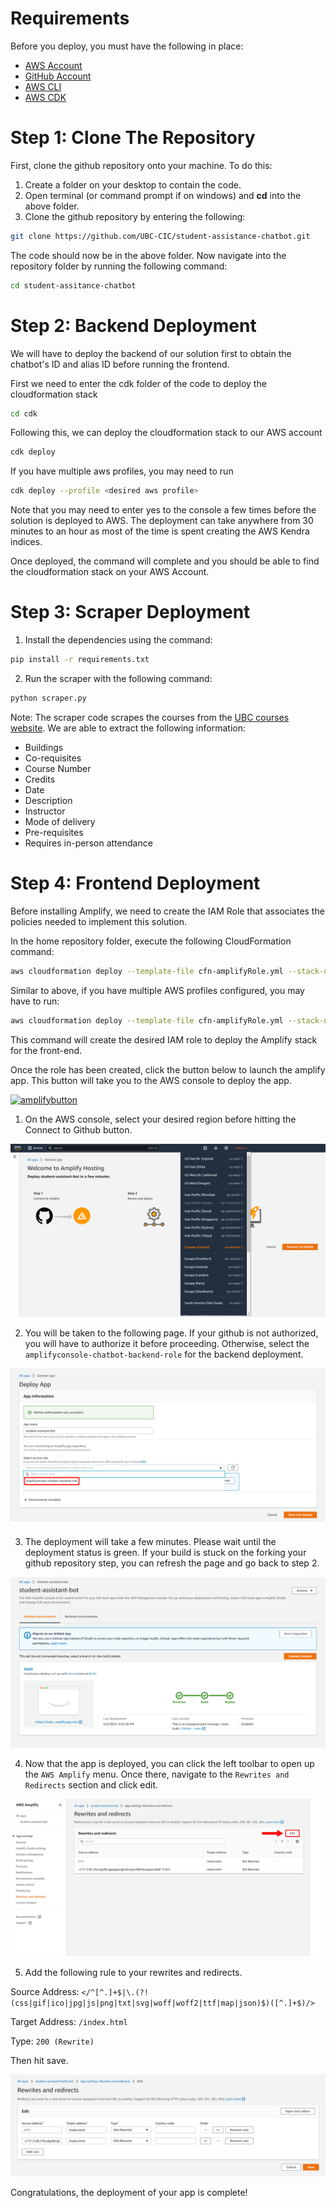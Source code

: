 # Requirements

Before you deploy, you must have the following in place:
*  [AWS Account](https://aws.amazon.com/account/) 
*  [GitHub Account](https://github.com/) 
*  [AWS CLI](https://aws.amazon.com/cli/) 
*  [AWS CDK](https://docs.aws.amazon.com/cdk/v2/guide/getting_started.html#getting_started_install)  


# Step 1: Clone The Repository

First, clone the github repository onto your machine. To do this:
1. Create a folder on your desktop to contain the code.
2. Open terminal (or command prompt if on windows) and **cd** into the above folder.
3. Clone the github repository by entering the following:
```bash
git clone https://github.com/UBC-CIC/student-assistance-chatbot.git
```

The code should now be in the above folder. Now navigate into the repository folder by running the following command:
```bash
cd student-assitance-chatbot
```

# Step 2: Backend Deployment
We will have to deploy the backend of our solution first to obtain the chatbot's ID and alias ID before running the frontend.

First we need to enter the cdk folder of the code to deploy the cloudformation stack

```bash
cd cdk
```

Following this, we can deploy the cloudformation stack to our AWS account
```bash
cdk deploy
```

If you have multiple aws profiles, you may need to run 
```bash
cdk deploy --profile <desired aws profile>
```
Note that you may need to enter yes to the console a few times before the solution is deployed to AWS.
The deployment can take anywhere from 30 minutes to an hour as most of the time is spent creating the AWS Kendra indices.

Once deployed, the command will complete and you should be able to find the cloudformation stack on your AWS Account.


# Step 3: Scraper Deployment
1. Install the dependencies using the command:
```bash
pip install -r requirements.txt
```
2. Run the scraper with the following command:
```bash
python scraper.py
```

Note: The scraper code scrapes the courses from the [UBC courses website](https://courses.students.ubc.ca/cs/courseschedule?pname=subjarea). We are able to extract the following information:
* Buildings
* Co-requisites
* Course Number
* Credits
* Date
* Description
* Instructor
* Mode of delivery
* Pre-requisites
* Requires in-person attendance

# Step 4: Frontend Deployment

Before installing Amplify, we need to create the IAM Role that associates the policies needed to implement this solution. 

In the home repository folder, execute the following CloudFormation command:

```bash
aws cloudformation deploy --template-file cfn-amplifyRole.yml --stack-name amplifyconsole-chatbot-backend-role --capabilities CAPABILITY_NAMED_IAM
```

Similar to above, if you have multiple AWS profiles configured, you may have to run:
```bash
aws cloudformation deploy --template-file cfn-amplifyRole.yml --stack-name amplifyconsole-chatbot-backend-role --capabilities CAPABILITY_NAMED_IAM --profile <desired aws profile>
```

This command will create the desired IAM role to deploy the Amplify stack for the front-end.

Once the role has been created, click the button below to launch the amplify app. This button will take you to the AWS console to deploy the app.


[![amplifybutton](https://oneclick.amplifyapp.com/button.svg)](https://console.aws.amazon.com/amplify/home#/deploy?repo=https://github.com/UBC-CIC/student-assistance-chatbot)


1. On the AWS console, select your desired region before hitting the Connect to Github button.


![Region Image](./images/regionExample.png)


2. You will be taken to the following page. If your github is not authorized, you will have to authorize it before proceeding. Otherwise, select the `amplifyconsole-chatbot-backend-role` for the backend deployment.


![Select Role Image](./images/selectBackendRole.png)


3. The deployment will take a few minutes. Please wait until the deployment status is green. If your build is stuck on the forking your github repository step, you can refresh the page and go back to step 2.


![Build Complete Image](./images/frontendBuildCompletion.png)


4. Now that the app is deployed, you can click the left toolbar to open up the `AWS Amplify` menu. Once there, navigate to the  `Rewrites and Redirects` section and click edit.


![Rewrites and Redirects image](./images/rewritesAndRedirects.png)


5. Add the following rule to your rewrites and redirects.

Source Address: `</^[^.]+$|\.(?!(css|gif|ico|jpg|js|png|txt|svg|woff|woff2|ttf|map|json)$)([^.]+$)/>`

Target Address: `/index.html`

Type: `200 (Rewrite)`

Then hit save.

![Rewrites and Redirects Edit Image](./images/addRewriteRule.png)

Congratulations, the deployment of your app is complete!





